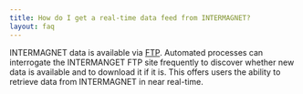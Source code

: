 ```yaml
---
title: How do I get a real-time data feed from INTERMAGNET?
layout: faq
---
```


INTERMAGNET data is available via [FTP](ftp://ftp.seismo.nrcan.gc.ca). Automated processes can interrogate the INTERMANGET FTP site frequently to discover whether new data is available and to download it if it is. This offers users the ability to retrieve data from INTERMAGNET in near real-time.
